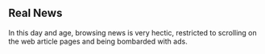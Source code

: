 ## Real News

In this day and age, browsing news is very hectic, restricted to scrolling on the web article pages and being bombarded with ads.

 
